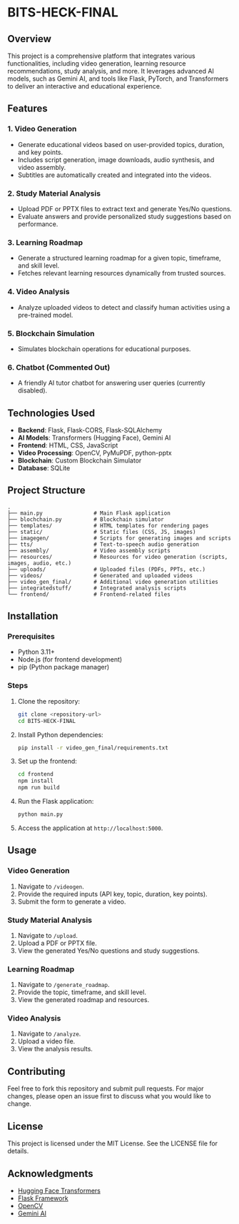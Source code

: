 # BITS-HECK-FINAL

## Overview
This project is a comprehensive platform that integrates various functionalities, including video generation, learning resource recommendations, study analysis, and more. It leverages advanced AI models, such as Gemini AI, and tools like Flask, PyTorch, and Transformers to deliver an interactive and educational experience.

## Features

### 1. Video Generation
- Generate educational videos based on user-provided topics, duration, and key points.
- Includes script generation, image downloads, audio synthesis, and video assembly.
- Subtitles are automatically created and integrated into the videos.

### 2. Study Material Analysis
- Upload PDF or PPTX files to extract text and generate Yes/No questions.
- Evaluate answers and provide personalized study suggestions based on performance.

### 3. Learning Roadmap
- Generate a structured learning roadmap for a given topic, timeframe, and skill level.
- Fetches relevant learning resources dynamically from trusted sources.

### 4. Video Analysis
- Analyze uploaded videos to detect and classify human activities using a pre-trained model.

### 5. Blockchain Simulation
- Simulates blockchain operations for educational purposes.

### 6. Chatbot (Commented Out)
- A friendly AI tutor chatbot for answering user queries (currently disabled).

## Technologies Used
- **Backend**: Flask, Flask-CORS, Flask-SQLAlchemy
- **AI Models**: Transformers (Hugging Face), Gemini AI
- **Frontend**: HTML, CSS, JavaScript
- **Video Processing**: OpenCV, PyMuPDF, python-pptx
- **Blockchain**: Custom Blockchain Simulator
- **Database**: SQLite

## Project Structure
```
.
├── main.py                # Main Flask application
├── blochchain.py          # Blockchain simulator
├── templates/             # HTML templates for rendering pages
├── static/                # Static files (CSS, JS, images)
├── imagegen/              # Scripts for generating images and scripts
├── tts/                   # Text-to-speech audio generation
├── assembly/              # Video assembly scripts
├── resources/             # Resources for video generation (scripts, images, audio, etc.)
├── uploads/               # Uploaded files (PDFs, PPTs, etc.)
├── videos/                # Generated and uploaded videos
├── video_gen_final/       # Additional video generation utilities
├── integratedstuff/       # Integrated analysis scripts
└── frontend/              # Frontend-related files
```

## Installation

### Prerequisites
- Python 3.11+
- Node.js (for frontend development)
- pip (Python package manager)

### Steps
1. Clone the repository:
   ```bash
   git clone <repository-url>
   cd BITS-HECK-FINAL
   ```

2. Install Python dependencies:
   ```bash
   pip install -r video_gen_final/requirements.txt
   ```

3. Set up the frontend:
   ```bash
   cd frontend
   npm install
   npm run build
   ```

4. Run the Flask application:
   ```bash
   python main.py
   ```

5. Access the application at `http://localhost:5000`.

## Usage

### Video Generation
1. Navigate to `/videogen`.
2. Provide the required inputs (API key, topic, duration, key points).
3. Submit the form to generate a video.

### Study Material Analysis
1. Navigate to `/upload`.
2. Upload a PDF or PPTX file.
3. View the generated Yes/No questions and study suggestions.

### Learning Roadmap
1. Navigate to `/generate_roadmap`.
2. Provide the topic, timeframe, and skill level.
3. View the generated roadmap and resources.

### Video Analysis
1. Navigate to `/analyze`.
2. Upload a video file.
3. View the analysis results.

## Contributing
Feel free to fork this repository and submit pull requests. For major changes, please open an issue first to discuss what you would like to change.

## License
This project is licensed under the MIT License. See the LICENSE file for details.

## Acknowledgments
- [Hugging Face Transformers](https://huggingface.co/transformers/)
- [Flask Framework](https://flask.palletsprojects.com/)
- [OpenCV](https://opencv.org/)
- [Gemini AI](https://gemini.ai/)
